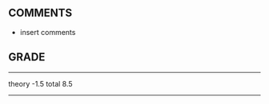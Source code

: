 ## COMMENTS

- insert comments

## GRADE

----        ----
theory      -1.5
total         8.5
----        ----
